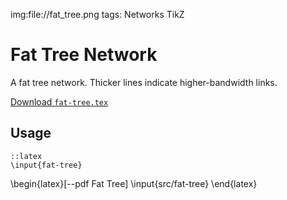 img:file://fat_tree.png
tags: Networks
      TikZ

Fat Tree Network
================

A fat tree network. Thicker lines indicate higher-bandwidth links.

[Download `fat-tree.tex`](file://src/fat-tree.tex)

Usage
-----

	::latex
	\input{fat-tree}

\begin{latex}[--pdf Fat Tree]
	\input{src/fat-tree}
\end{latex}
